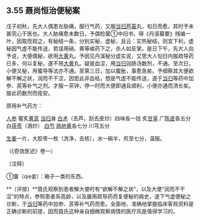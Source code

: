 ## 3.55 聂尚恒治便秘案

戊子初秋，先大人偶患左胁痛，服行气药，又服[当归](https://www.gmzyjc.com/read/bc/bc17-0.3.3.0.0.md)[芦荟](https://www.gmzyjc.com/read/bc/bc02-0.1.3.0.0.md)丸，旬日而愈。其时予未甚究心于医也。大人胁痛愈未数日，予偶检箧①中旧书，得《丹溪纂要》残编一叶，因取而观之，有秘结一条，分别实秘、虚秘，且云：实热秘结，则宜下利，虚秘因气虚不能传送，若误用硝、黄等峻药下之，杀人如反掌。是日下午，先大人向予说，大便偶秘，欲用[大黄](https://www.gmzyjc.com/read/bc/bc02-0.1.1.0.0.md)丸。予因见丹溪秘分虚实说，又思大人旬日内服疏导药已多，何以复秘，遂不用[大黄](https://www.gmzyjc.com/read/bc/bc02-0.1.1.0.0.md)丸。疑是血涩，用[当归](https://www.gmzyjc.com/read/bc/bc17-0.3.3.0.0.md)润肠汤数剂，不通。至次日，小便又秘，用蜜导等法亦不通。至第三日，加以腹胀，事愈急矣。予细察其大便欲解不解之状，润而不干涩，因思此非血枯，想是气虚不能传送，遂于[当归](https://www.gmzyjc.com/read/bc/bc17-0.3.3.0.0.md)等药中加参、芪等补气之剂。才服一茶钟，停一时而大便即通且顺利，小便亦通而清长矣。服此药数剂而痊安。

原用补气药方：

[人参](https://www.gmzyjc.com/read/bc/bc17-0.1.1.0.0.md) 蜜炙[黄芪](https://www.gmzyjc.com/read/bc/bc17-0.1.4.0.0.md) [当归](https://www.gmzyjc.com/read/bc/bc17-0.3.3.0.0.md)身 [白术](https://www.gmzyjc.com/read/bc/bc17-0.1.5.0.0.md)（去芦，刮去皮炒）四味各一钱 炙[甘草](https://www.gmzyjc.com/read/bc/bc17-0.1.8.0.0.md) 广[陈皮](https://www.gmzyjc.com/read/bc/bc11-0.0.1.0.0.md)各五分 白[茯苓](https://www.gmzyjc.com/read/bc/bc05-0.0.1.0.0.md)（酒炒） [白芍](https://www.gmzyjc.com/read/bc/bc17-0.3.4.0.0.md) [熟地黄](https://www.gmzyjc.com/read/bc/bc17-0.3.1.0.0.md)各七分 川芎五分

[生姜](https://www.gmzyjc.com/read/bc/bc01-1.1.13.0.0.md)一片，大胶枣一枚（洗净，去核），水一碗半，煎至七分，温服。

（《奇效医述》卷一）

〔注释〕

①箧（qie妾）：箱子一类的东西。

**〔评按〕**聂氏观察到患者解大便时有“欲解不解之状”，以及大便“润而不干涩”的特点，参照患者系高龄，以及屡用疏导药而复便秘的病史，遂下气虚便秘之诊断，于[当归](https://www.gmzyjc.com/read/bc/bc17-0.3.3.0.0.md)等药中加参、芪等补气药而愈。全面地、准确地掌握临床客观资料是正确诊断的前提，因而聂氏这种亲自细微观察病情的医疗风是值得学习的。
